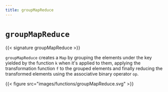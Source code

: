 ```yaml
---
title: groupMapReduce
---
```


# `groupMapReduce`

{{< signature groupMapReduce >}}

`groupMapReduce` creates a `Map` by grouping the elements under the key yielded by the function `k` when it's applied to them, applying the transformation function `f` to the grouped elements and finally reducing the transformed elements using the associative binary operator `op`.

{{< figure src="images/functions/groupMapReduce.svg" >}}
